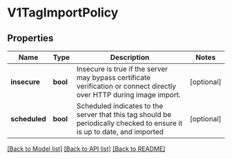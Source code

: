 # V1TagImportPolicy

## Properties
Name | Type | Description | Notes
------------ | ------------- | ------------- | -------------
**insecure** | **bool** | Insecure is true if the server may bypass certificate verification or connect directly over HTTP during image import. | [optional] 
**scheduled** | **bool** | Scheduled indicates to the server that this tag should be periodically checked to ensure it is up to date, and imported | [optional] 

[[Back to Model list]](../README.md#documentation-for-models) [[Back to API list]](../README.md#documentation-for-api-endpoints) [[Back to README]](../README.md)


